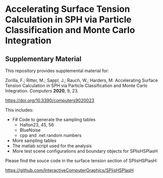 # Accelerating Surface Tension Calculation in SPH via Particle Classification and Monte Carlo Integration 
## Supplementary Material

This repository provides supplemental material for:

Zorilla, F.; Ritter, M.; Sappl, J.; Rauch, W.; Harders, M. Accelerating Surface Tension Calculation in SPH via Particle Classification and Monte Carlo Integration. *Computers* **2020**, 9, 23.

https://doi.org/10.3390/computers9020023

This includes:
* F# Code to generate the sampling tables
  * Halton23, 45, 56
  * BlueNoise
  * cpp and .net random numbers
* More sampling tables
* The matlab script used for the analysis
* More test scene configurations and boundary objects for SPlisHSPlasH  

Please find the souce code in the surface tension section of SPlisHSPlasH:

https://github.com/InteractiveComputerGraphics/SPlisHSPlasH
